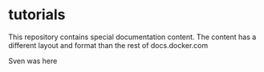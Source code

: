 # tutorials
This repository contains special documentation content. The content has a different layout and format than the rest of docs.docker.com

Sven was here
